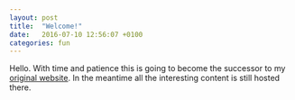 ```yaml
---
layout: post
title:  "Welcome!"
date:   2016-07-10 12:56:07 +0100
categories: fun 
---
```

Hello. With time and patience this is going to become the successor to my [original website](http://giudoku.sourceforge.net).
In the meantime all the interesting content is still hosted there.

